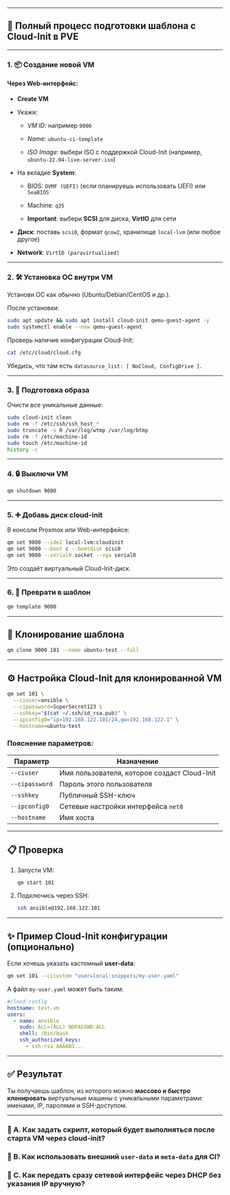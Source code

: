 

---

## 🔧 Полный процесс подготовки шаблона с **Cloud-Init** в PVE

---

### 1. 📦 Создание новой VM

#### Через Web-интерфейс:

- **Create VM**
    
- Укажи:
    
    - _VM ID_: например `9000`
        
    - _Name_: `ubuntu-ci-template`
        
    - _ISO Image_: выбери ISO с поддержкой Cloud-Init (например, `ubuntu-22.04-live-server.iso`)
        
- На вкладке **System**:
    
    - BIOS: `OVMF (UEFI)` (если планируешь использовать UEFI) или `SeaBIOS`
        
    - Machine: `q35`
        
    - **Important**: выбери **SCSI** для диска, **VirtIO** для сети
        
- **Диск**: поставь `scsi0`, формат `qcow2`, хранилище `local-lvm` (или любое другое)
    
- **Network**: `VirtIO (paravirtualized)`
    

---

### 2. 🛠 Установка ОС внутри VM

Установи ОС как обычно (Ubuntu/Debian/CentOS и др.).

После установки:

```bash
sudo apt update && sudo apt install cloud-init qemu-guest-agent -y
sudo systemctl enable --now qemu-guest-agent
```

Проверь наличие конфигурации Cloud-Init:

```bash
cat /etc/cloud/cloud.cfg
```

Убедись, что там есть `datasource_list: [ NoCloud, ConfigDrive ]`.

---

### 3. 🧹 Подготовка образа

Очисти все уникальные данные:

```bash
sudo cloud-init clean
sudo rm -f /etc/ssh/ssh_host_*
sudo truncate -s 0 /var/log/wtmp /var/log/btmp
sudo rm -f /etc/machine-id
sudo touch /etc/machine-id
history -c
```

---

### 4. 🔒 Выключи VM

```bash
qm shutdown 9000
```

---

### 5. ➕ Добавь диск cloud-init

В консоли Proxmox или Web-интерфейсе:

```bash
qm set 9000 --ide2 local-lvm:cloudinit
qm set 9000 --boot c --bootdisk scsi0
qm set 9000 --serial0 socket --vga serial0
```

Это создаёт виртуальный Cloud-Init-диск.

---

### 6. 🧊 Преврати в шаблон

```bash
qm template 9000
```

---

## 🚀 Клонирование шаблона

```bash
qm clone 9000 101 --name ubuntu-test --full
```

---

## ⚙ Настройка Cloud-Init для клонированной VM

```bash
qm set 101 \
  --ciuser=ansible \
  --cipassword=SuperSecret123 \
  --sshkey="$(cat ~/.ssh/id_rsa.pub)" \
  --ipconfig0="ip=192.168.122.101/24,gw=192.168.122.1" \
  --hostname=ubuntu-test
```

### Пояснение параметров:

|Параметр|Назначение|
|---|---|
|`--ciuser`|Имя пользователя, которое создаст Cloud-Init|
|`--cipassword`|Пароль этого пользователя|
|`--sshkey`|Публичный SSH-ключ|
|`--ipconfig0`|Сетевые настройки интерфейса `net0`|
|`--hostname`|Имя хоста|

---

## 📋 Проверка

1. Запусти VM:
    
    ```bash
    qm start 101
    ```
    
2. Подключись через SSH:
    
    ```bash
    ssh ansible@192.168.122.101
    ```
    

---

## ✨ Пример Cloud-Init конфигурации (опционально)

Если хочешь указать кастомный **user-data**:

```bash
qm set 101 --cicustom "user=local:snippets/my-user.yaml"
```

А файл `my-user.yaml` может быть таким:

```yaml
#cloud-config
hostname: test-vm
users:
  - name: ansible
    sudo: ALL=(ALL) NOPASSWD:ALL
    shell: /bin/bash
    ssh_authorized_keys:
      - ssh-rsa AAAAB3...
```

---

## ✅ Результат

Ты получаешь шаблон, из которого можно **массово и быстро клонировать** виртуальные машины с уникальными параметрами: именами, IP, паролями и SSH-доступом.

---

### 📎 A. Как задать скрипт, который будет выполняться после старта VM через cloud-init?

### 📎 B. Как использовать внешний `user-data` и `meta-data` для CI?

### 📎 C. Как передать сразу сетевой интерфейс через DHCP без указания IP вручную?